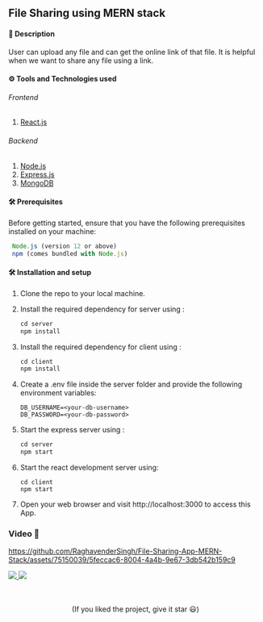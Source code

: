 ## <b>File Sharing using MERN stack</b>

#### 🧾 Description

User can upload any file and can get the online link of that file. It is helpful when we want to share any file using a link.

#### ⚙ Tools and Technologies used

###### Frontend

1. [React.js](https://reactjs.org/)

###### Backend

1. [Node.js](https://nodejs.org/en/)
2. [Express.js](https://expressjs.com/)
3. [MongoDB](https://www.mongodb.com/)

#### 🛠 Prerequisites

Before getting started, ensure that you have the following prerequisites installed on your machine:

   ```javascript
    Node.js (version 12 or above) 
    npm (comes bundled with Node.js)
   ```

#### 🛠 Installation and setup

1. Clone the repo to your local machine.
2. Install the required dependency for server using :

   ```javascript
   cd server
   npm install
   ```

3. Install the required dependency for client using :

   ```javascript
   cd client
   npm install
   ```

5. Create a .env file inside the server folder and provide the following environment variables:

   ```
   DB_USERNAME=<your-db-username>
   DB_PASSWORD=<your-db-password>

   ```

6. Start the express server using :

   ```javascript
   cd server
   npm start
   ```

7. Start the react development server using:

   ```javascrip
   cd client
   npm start
   ```

9. Open your web browser and visit http://localhost:3000 to access this App.

### Video 🎥
https://github.com/RaghavenderSingh/File-Sharing-App-MERN-Stack/assets/75150039/5feccac6-8004-4a4b-9e67-3db542b159c9


<!-- CONTACT -->
<a target="_blank" href="https://www.linkedin.com/in/raghavender-chouhan-5010501b5/">
 <img src="https://img.shields.io/badge/linkedin-%230077B5.svg?&style=for-the-badge&logo=linkedin&logoColor=white" />
</a>
<a target="_blank" href="mailto:itsraghavchouhan23@gmail.com">
 <img src="https://img.shields.io/badge/gmail-D14836?&style=for-the-badge&logo=gmail&logoColor=white" />
</a>

<br>
<br>
<br>
<p align='center'>
(If you liked the project, give it star 😃)
</p>
